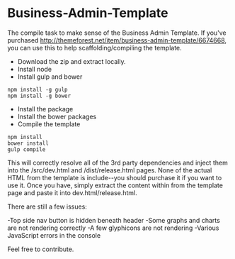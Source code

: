 Business-Admin-Template
=======================

The compile task to make sense of the Business Admin Template. If you've purchased http://themeforest.net/item/business-admin-template/6674668,
you can use this to help scaffolding/compiling the template.

* Download the zip and extract locally.
* Install node
* Install gulp and bower

```
npm install -g gulp
npm install -g bower
```

* Install the package
* Install the bower packages
* Compile the template

```
npm install
bower install
gulp compile
```

This will correctly resolve all of the 3rd party dependencies and inject them into the /src/dev.html and /dist/release.html pages.
None of the actual HTML from the template is include--you should purchase it if you want to use it.
Once you have, simply extract the content within  <!-- // Main Container Fluid --> from the template page and paste it into dev.html/release.html.

There are still a few issues:

-Top side nav button is hidden beneath header
-Some graphs and charts are not rendering correctly
-A few glyphicons are not rendering
-Various JavaScript errors in the console

Feel free to contribute.
